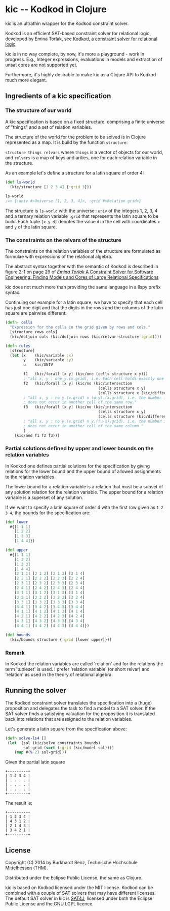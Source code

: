 # kic -- Kodkod in Clojure

kic is an ultrathin wrapper for the Kodkod constraint solver.

Kodkod is an efficient SAT-based constraint solver for relational
logic, developed by Emina Torlak, see [Kodkod, a constraint solver 
for relational logic](http://alloy.mit.edu/kodkod/).

kic is in no way complete, by now, it's more a playground - work in
progress. E.g., Integer expressions, evaluations in models and extraction 
of unsat cores are not supported yet. 

Furthermore, it's highly desirable to make kic as a
Clojure API to Kodkod much more elegant.

## Ingredients of a kic specification

### The structure of our world

A kic specification is based on a fixed structure,
comprising a finite universe of "things" and a set
of relation variables.

The structure of the world for the problem to
be solved is in Clojure represented as a map. It is
build by the function `structure`:

`structure things relvars` where `things` is a vector of
objects for our world, and `relvars` is a map of keys and arities,
one for each relation variable in the structure.

As an example let's define a structure for a latin square of
order 4:

```clojure
(def ls-world
  (kic/structure [1 2 3 4] {:grid 3}))
  
ls-world
;=> {:univ #<Universe [1, 2, 3, 4]>, :grid #<Relation grid>}  
```
                 
The structure is `ls-world` with the universe `:univ` of the
integers 1, 2, 3, 4 and a ternary relation variable `:grid` 
that represents the latin square to be build. Each tuple `[x y d]`
denotes the value `d` in the cell with coordinates `x` and `y` of 
the latin square.

### The constraints on the relvars of the structure
 
The constraints on the relation variables of the structure are
formulated as formulae with expressions of the relational algebra.

The abstract syntax together with the semantic of Kodkod is described
in figure 2-1 on page 29 of [_Emina Torlak_ A Constraint Solver for 
Software Engineering: Finding Models and Cores of Large Relational 
Specifications](http://homes.cs.washington.edu/~emina/pubs/kodkod.phd.pdf)

kic does not much more than providing the same language in a lispy prefix
syntax.

Continuing our example for a latin square, we have to specify that each
cell has just one digit and that the digits in the rows and the columns 
of the latin square are pairwise different:

```clojure
(defn- cells
  "Expression for the cells in the grid given by rows and cols."
  [structure rows cols]
  (kic/dotjoin cols (kic/dotjoin rows (kic/relvar structure :grid))))

(defn rules
  [structure]
  (let [x    (kic/variable :x)
        y    (kic/variable :y)
        u    kic/UNIV

        f1   (kic/forall [x y] (kic/one (cells structure x y)))
        ; "all x, y : one y.(x.grid), i.e. Each cell holds exactly one number."
        f2   (kic/forall [x y] (kic/no (kic/intersection
                                         (cells structure x y)
                                         (cells structure x (kic/difference u y)))))
        ; "all x, y : no y.(x.grid) ∩ (u-y).(x.grid), i.e. the number in a cell
        ; does not occur in another cell of the same row."
        f3   (kic/forall [x y] (kic/no (kic/intersection
                                         (cells structure x y)
                                         (cells structure (kic/difference u x) y))))
        ; "all x, y : no y.(x.grid) ∩ y.((u-x).grid), i.e. the number in a cell
        ; does not occur in another cell of the same column."
        ]
    (kic/and f1 f2 f3)))
```    

### Partial solutions defined by upper and lower bounds on the relation variables

In Kodkod one defines partial solutions for the specification by giving relations
for the lower bound and the upper bound of allowed assignments to the relation
variables.

The lower bound for a relation variable is a relation that must be a subset of any
solution relation for the relation variable. The upper bound for a relation variable
is a superset of any solution.

If we want to specify a latin square of order 4 with the first row given as
`1 2 3 4`, the bounds for the specification are:

```clojure
(def lower
  #{[1 1 1]
    [1 2 2]
    [1 3 3]
    [1 4 4]})

(def upper
  #{[1 1 1]
    [1 2 2]
    [1 3 3]
    [1 4 4]
    [2 1 1] [2 1 2] [2 1 3] [2 1 4]
    [2 2 1] [2 2 2] [2 2 3] [2 2 4]
    [2 3 1] [2 3 2] [2 3 3] [2 3 4]
    [2 4 1] [2 4 2] [2 4 3] [2 4 4]
    [3 1 1] [3 1 2] [3 1 3] [3 1 4]
    [3 2 1] [3 2 2] [3 2 3] [3 2 4]
    [3 3 1] [3 3 2] [3 3 3] [3 3 4]
    [3 4 1] [3 4 2] [3 4 3] [3 4 4]
    [4 1 1] [4 1 2] [4 1 3] [4 1 4]
    [4 2 1] [4 2 2] [4 2 3] [4 2 4]
    [4 3 1] [4 3 2] [4 3 3] [4 3 4]
    [4 4 1] [4 4 2] [4 4 3] [4 4 4]})

(def bounds 
  (kic/bounds structure {:grid [lower upper]}))
```

### Remark

In Kodkod the relation variables are called 'relation' and for the
relations the term 'tupleset' is used. I prefer 'relation variable' 
(or short relvar) and 'relation' as used in the theory of relational 
algebra.
## Running the solver 

The Kodkod constraint solver translates the specification into a (huge)
proposition and delegates the task to find a model to a SAT solver. If
the SAT solver finds a satisfying valuation for the proposition it is translated
back into relations that are assigned to the relation variables.

Let's generate a latin square from the specification above: 

```clojure
(defn solve-ls4 []
 (let  [sol (kic/solve constraints bounds)
        sol-grid (sort (:grid (kic/model sol)))]
    (map #(% 2) sol-grid)))
```

Given the partial latin square

```
+---------+
| 1 2 3 4 |
| . . . . |
| . . . . |
| . . . . |
+---------+
```
 The result is:
```
+---------+
| 1 2 3 4 |
| 4 3 1 2 |
| 2 1 4 3 |
| 3 4 2 1 |
+---------+
```



## License

Copyright (C) 2014 by Burkhardt Renz, Technische Hochschule Mittelhessen (THM).

Distributed under the Eclipse Public License, the same as Clojure.

kic is based on Kodkod licensed under the MIT license. Kodkod can be combined with a couple
of SAT solvers that may have different licenses. The default SAT solver in kic is 
[SAT4J](http://www.sat4j.org), licensed under both the Eclipse Public License and the 
GNU LGPL licence.

